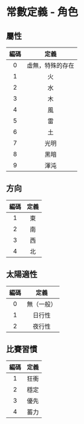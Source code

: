 # 常數定義 - 角色

## <span id="attr">屬性</span>

| 編碼 | 定義 |
|:-:|:-:|
| 0 | 虛無，特殊的存在 |
| 1 | 火 |
| 2 | 水 |
| 3 | 木 |
| 4 | 風 |
| 5 | 雷 |
| 6 | 土 |
| 7 | 光明 |
| 8 | 黑暗 |
| 9 | 渾沌 |

## <span id="direction">方向</span>

| 編碼 | 定義 |
|:-:|:-:|
| 1 | 東 |
| 2 | 南 |
| 3 | 西 |
| 4 | 北 |

## <span id="sun">太陽適性</span>

| 編碼 | 定義 |
|:-:|:-:|
| 0 | 無（一般） |
| 1 | 日行性 |
| 2 | 夜行性 |

## <span id="habit">比賽習慣</span>

| 編碼 | 定義 |
|:-:|:-:|
| 1 | 狂衝 |
| 2 | 穩定 |
| 3 | 優先 |
| 4 | 蓄力 |
